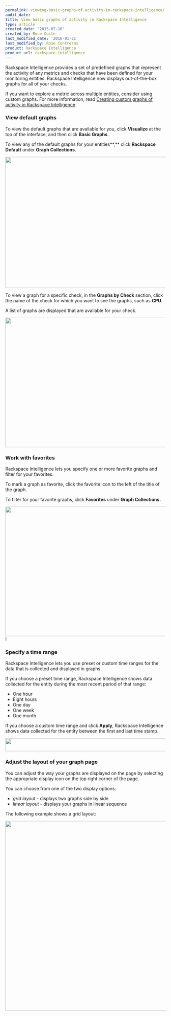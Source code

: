```yaml
---
permalink: viewing-basic-graphs-of-activity-in-rackspace-intelligence/
audit_date:
title: View basic graphs of activity in Rackspace Intelligence
type: article
created_date: '2015-07-16'
created_by: Rose Coste
last_modified_date: '2016-01-21'
last_modified_by: Rose Contreras
product: Rackspace Intelligence
product_url: rackspace-intelligence
---
```


Rackspace Intelligence provides a set of predefined graphs that
represent the activity of any metrics and checks that have been defined
for your monitoring entities. Rackspace Intelligence now displays
out-of-the-box graphs for all of your checks.

If you want to explore a metric across multiple entities, consider using
custom graphs. For more information, read [Creating custom graphs of
activity in Rackspace
Intelligence](/how-to/creating-custom-graphs-of-activity-in-rackspace-intelligence).

### View default graphs

To view the default graphs that are available for you, click
**Visualize** at the top of the interface, and then click **Basic
Graphs**.

To view any of the default graphs for your entities**,** click
**Rackspace Default** under **Graph Collections**.

<img src="{% asset_path rackspace-intelligence/viewing-basic-graphs-of-activity-in-rackspace-intelligence/BG_Default.1.png %}" width="656" height="410" />

To view a graph for a specific check, in the **Graphs by Check**
section, click the name of the check for which you want to see the
graphs, such as **CPU**.

A list of graphs are displayed that are available for your check.

<img src="{% asset_path rackspace-intelligence/viewing-basic-graphs-of-activity-in-rackspace-intelligence/BG_Check.2.png %}" width="650" height="405" />

### Work with favorites

Rackspace Intelligence lets you specify one or more favorite graphs and
filter for your favorites.

To mark a graph as favorite, click the favorite icon to the left of the
title of the graph.

To filter for your favorite graphs, click **Favorites** under **Graph
Collections.**

<img src="{% asset_path rackspace-intelligence/viewing-basic-graphs-of-activity-in-rackspace-intelligence/BG_Fav.1.png %}" width="650" height="405" />I

### Specify a time range

Rackspace Intelligence lets you use preset or custom time ranges for the
data that is collected and displayed in graphs.

If you choose a preset time range, Rackspace Intelligence shows data
collected for the entity during the most recent period of that range:

-   One hour
-   Eight hours
-   One day
-   One week
-   One month

If you choose a custom time range and click **Apply**, Rackspace
Intelligence shows data collected for the entity between the first and
last time stamp.

<img src="{% asset_path rackspace-intelligence/viewing-basic-graphs-of-activity-in-rackspace-intelligence/preset1.1.png %}" width="584" height="41" />

### Adjust the layout of your graph page

You can adjust the way your graphs are displayed on the page by
selecting the appropriate display icon on the top right corner of the
page.

You can choose from one of the two display options:

-   *grid layout* - displays two graphs side by side
-   *linear layout* - displays your graphs in linear sequence

The following example shows a grid layout:

<img src="{% asset_path rackspace-intelligence/viewing-basic-graphs-of-activity-in-rackspace-intelligence/gridlayout.png %}" width="765" height="594" />



